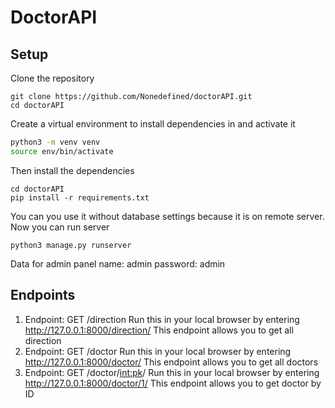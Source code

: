 # DoctorAPI

## Setup
Clone the repository
```
git clone https://github.com/Nonedefined/doctorAPI.git
cd doctorAPI
```
Create a virtual environment to install dependencies in and activate it
```sh
python3 -m venv venv
source env/bin/activate
```
Then install the dependencies
```
cd doctorAPI
pip install -r requirements.txt
```
You can you use it without database settings because it is on remote server.
Now you can run server
```
python3 manage.py runserver
```
Data for admin panel
name: admin
password: admin

## Endpoints
1. Endpoint: GET /direction
Run this in your local browser by entering http://127.0.0.1:8000/direction/
This endpoint allows you to get all direction
2. Endpoint: GET /doctor
Run this in your local browser by entering http://127.0.0.1:8000/doctor/
This endpoint allows you to get all doctors
3. Endpoint: GET /doctor/<int:pk>/
Run this in your local browser by entering http://127.0.0.1:8000/doctor/1/
This endpoint allows you to get doctor by ID

